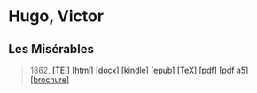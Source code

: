 # Hugo, Victor
## Les Misérables

> 1862,  <a title="Source XML/TEI" class="mime48 tei" href="https://hurlus.github.io/tei/hugo1862_miserables.xml">[TEI]</a>  <a title="HTML une page" class="mime48 html" href="https://hurlus.github.io/hugo1862_miserables/hugo1862_miserables.html">[html]</a>  <a title="Bureautique (LibreOffice, MS.Word)" class="mime48 docx" href="https://hurlus.github.io/hugo1862_miserables/hugo1862_miserables.docx">[docx]</a>  <a title="Amazon.kindle" class="mime48 mobi" href="https://hurlus.github.io/hugo1862_miserables/hugo1862_miserables.mobi">[kindle]</a>  <a title="EPUB, pour liseuses et téléphones" class="mime48 epub" href="https://hurlus.github.io/hugo1862_miserables/hugo1862_miserables.epub">[epub]</a>  <a title="LaTeX" class="mime48 tex" href="https://hurlus.github.io/hugo1862_miserables/hugo1862_miserables.tex">[TeX]</a>  <a title="PDF à imprimer, A4 2 colonnes" class="mime48 pdf" href="https://hurlus.github.io/hugo1862_miserables/hugo1862_miserables.pdf">[pdf]</a>  <a title="PDF à lire, A5 une colonne" class="mime48 a5" href="https://hurlus.github.io/hugo1862_miserables/hugo1862_miserables_a5.pdf">[pdf a5]</a>  <a title="Brochure à agrafer, pdf imposé pour imprimante recto/verso" class="mime48 brochure" href="https://hurlus.github.io/hugo1862_miserables/hugo1862_miserables_brochure.pdf">[brochure]</a> 
